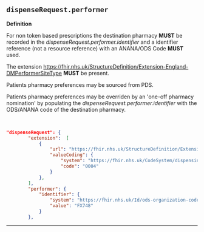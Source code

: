 ## `dispenseRequest.performer`

<b>Definition</b><br>

For non token based prescriptions the destination pharmacy **MUST** be recorded in the *dispenseRequest.performer.identifier* and a identifier reference (not a resource reference) with an ANANA/ODS Code **MUST** used. 

The extension 
https://fhir.nhs.uk/StructureDefinition/Extension-England-DMPerformerSiteType         **MUST** be present.

Patients pharmacy preferences may be sourced from PDS.

Patients pharmacy preferences may be overriden by an 'one-off pharmacy nomination' by populating the *dispenseRequest.performer.identifier* with the ODS/ANANA code of the destination pharmacy.

<br>

```json
"dispenseRequest": {
        "extension":  [
            {
                "url": "https://fhir.nhs.uk/StructureDefinition/Extension-DM-PerformerSiteType",
                "valueCoding": {
                    "system": "https://fhir.nhs.uk/CodeSystem/dispensing-site-preference",
                    "code": "0004"
                }
            },
        ],
        "performer": {
            "identifier": {
                "system": "https://fhir.nhs.uk/Id/ods-organization-code",
                "value": "FX748"
            }
        },
```

---